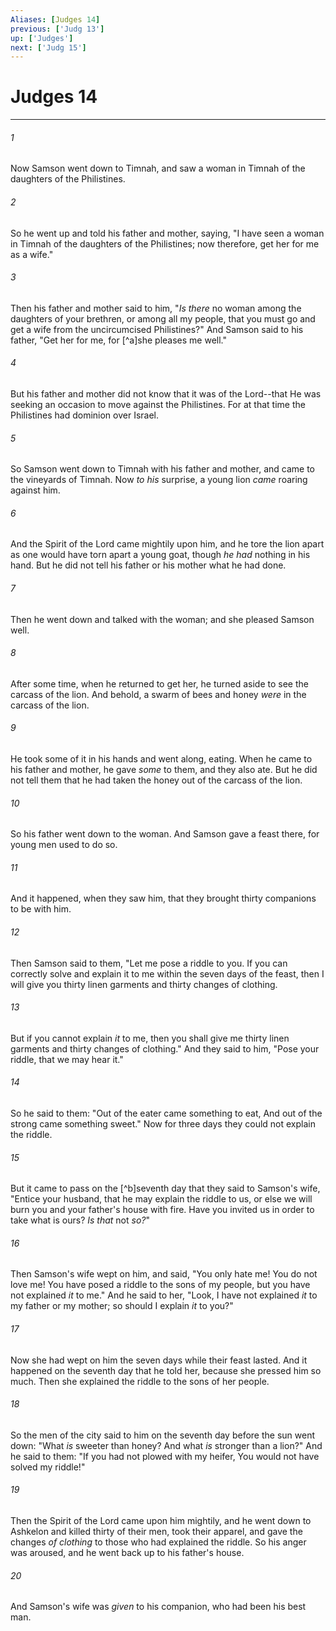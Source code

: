 ```yaml
---
Aliases: [Judges 14]
previous: ['Judg 13']
up: ['Judges']
next: ['Judg 15']
---
```

# Judges 14

***


###### 1 
Now Samson went down to Timnah, and saw a woman in Timnah of the daughters of the Philistines. 

###### 2 
So he went up and told his father and mother, saying, "I have seen a woman in Timnah of the daughters of the Philistines; now therefore, get her for me as a wife." 

###### 3 
Then his father and mother said to him, "_Is there_ no woman among the daughters of your brethren, or among all my people, that you must go and get a wife from the uncircumcised Philistines?" And Samson said to his father, "Get her for me, for [^a]she pleases me well." 

###### 4 
But his father and mother did not know that it was of the Lord--that He was seeking an occasion to move against the Philistines. For at that time the Philistines had dominion over Israel. 

###### 5 
So Samson went down to Timnah with his father and mother, and came to the vineyards of Timnah. Now _to his_ surprise, a young lion _came_ roaring against him. 

###### 6 
And the Spirit of the Lord came mightily upon him, and he tore the lion apart as one would have torn apart a young goat, though _he had_ nothing in his hand. But he did not tell his father or his mother what he had done. 

###### 7 
Then he went down and talked with the woman; and she pleased Samson well. 

###### 8 
After some time, when he returned to get her, he turned aside to see the carcass of the lion. And behold, a swarm of bees and honey _were_ in the carcass of the lion. 

###### 9 
He took some of it in his hands and went along, eating. When he came to his father and mother, he gave _some_ to them, and they also ate. But he did not tell them that he had taken the honey out of the carcass of the lion. 

###### 10 
So his father went down to the woman. And Samson gave a feast there, for young men used to do so. 

###### 11 
And it happened, when they saw him, that they brought thirty companions to be with him. 

###### 12 
Then Samson said to them, "Let me pose a riddle to you. If you can correctly solve and explain it to me within the seven days of the feast, then I will give you thirty linen garments and thirty changes of clothing. 

###### 13 
But if you cannot explain _it_ to me, then you shall give me thirty linen garments and thirty changes of clothing." And they said to him, "Pose your riddle, that we may hear it." 

###### 14 
So he said to them: "Out of the eater came something to eat, And out of the strong came something sweet." Now for three days they could not explain the riddle. 

###### 15 
But it came to pass on the [^b]seventh day that they said to Samson's wife, "Entice your husband, that he may explain the riddle to us, or else we will burn you and your father's house with fire. Have you invited us in order to take what is ours? _Is that_ not _so?_" 

###### 16 
Then Samson's wife wept on him, and said, "You only hate me! You do not love me! You have posed a riddle to the sons of my people, but you have not explained _it_ to me." And he said to her, "Look, I have not explained _it_ to my father or my mother; so should I explain _it_ to you?" 

###### 17 
Now she had wept on him the seven days while their feast lasted. And it happened on the seventh day that he told her, because she pressed him so much. Then she explained the riddle to the sons of her people. 

###### 18 
So the men of the city said to him on the seventh day before the sun went down: "What _is_ sweeter than honey? And what _is_ stronger than a lion?" And he said to them: "If you had not plowed with my heifer, You would not have solved my riddle!" 

###### 19 
Then the Spirit of the Lord came upon him mightily, and he went down to Ashkelon and killed thirty of their men, took their apparel, and gave the changes _of clothing_ to those who had explained the riddle. So his anger was aroused, and he went back up to his father's house. 

###### 20 
And Samson's wife was _given_ to his companion, who had been his best man.
